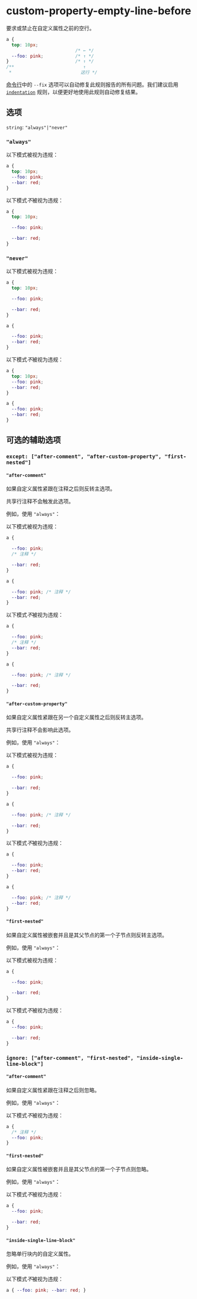 # custom-property-empty-line-before

要求或禁止在自定义属性之前的空行。

```css
a {
  top: 10px;
                          /* ← */
  --foo: pink;            /* ↑ */
}                         /* ↑ */
/**                          ↑
 *                          这行 */
```

[命令行](../../../docs/user-guide/cli.md#自动修复错误)中的 `--fix` 选项可以自动修复此规则报告的所有问题。我们建议启用 [`indentation`](../indentation/README.md) 规则，以便更好地使用此规则自动修复结果。

## 选项

`string`: `"always"|"never"`

### `"always"`

以下模式被视为违规：

```css
a {
  top: 10px;
  --foo: pink;
  --bar: red;
}
```

以下模式*不*被视为违规：

```css
a {
  top: 10px;

  --foo: pink;

  --bar: red;
}
```

### `"never"`

以下模式被视为违规：

```css
a {
  top: 10px;

  --foo: pink;

  --bar: red;
}
```

```css
a {

  --foo: pink;
  --bar: red;
}
```

以下模式*不*被视为违规：

```css
a {
  top: 10px;
  --foo: pink;
  --bar: red;
}
```

```css
a {
  --foo: pink;
  --bar: red;
}
```

## 可选的辅助选项

### `except: ["after-comment", "after-custom-property", "first-nested"]`

#### `"after-comment"`

如果自定义属性紧跟在注释之后则反转主选项。

共享行注释不会触发此选项。

例如，使用 `"always"`：

以下模式被视为违规：

```css
a {

  --foo: pink;
  /* 注释 */

  --bar: red;
}
```

```css
a {

  --foo: pink; /* 注释 */
  --bar: red;
}
```

以下模式*不*被视为违规：

```css
a {

  --foo: pink;
  /* 注释 */
  --bar: red;
}
```

```css
a {

  --foo: pink; /* 注释 */

  --bar: red;
}
```

#### `"after-custom-property"`

如果自定义属性紧跟在另一个自定义属性之后则反转主选项。

共享行注释不会影响此选项。

例如，使用 `"always"`：

以下模式被视为违规：

```css
a {

  --foo: pink;

  --bar: red;
}
```

```css
a {

  --foo: pink; /* 注释 */

  --bar: red;
}
```

以下模式*不*被视为违规：

```css
a {

  --foo: pink;
  --bar: red;
}
```

```css
a {

  --foo: pink; /* 注释 */
  --bar: red;
}
```

#### `"first-nested"`

如果自定义属性被嵌套并且是其父节点的第一个子节点则反转主选项。

例如，使用 `"always"`：

以下模式被视为违规：

```css
a {

  --foo: pink;

  --bar: red;
}
```

以下模式*不*被视为违规：

```css
a {
  --foo: pink;

  --bar: red;
}
```

### `ignore: ["after-comment", "first-nested", "inside-single-line-block"]`

#### `"after-comment"`

如果自定义属性紧跟在注释之后则忽略。

例如，使用 `"always"`：

以下模式*不*被视为违规：

```css
a {
  /* 注释 */
  --foo: pink;
}
```

#### `"first-nested"`

如果自定义属性被嵌套并且是其父节点的第一个子节点则忽略。

例如，使用 `"always"`：

以下模式*不*被视为违规：

```css
a {
  --foo: pink;

  --bar: red;
}
```

#### `"inside-single-line-block"`

忽略单行块内的自定义属性。

例如，使用 `"always"`：

以下模式*不*被视为违规：

```css
a { --foo: pink; --bar: red; }
```
